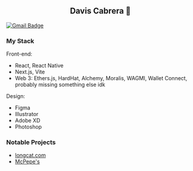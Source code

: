 <p align="center">
 <h2 align="center">Davis Cabrera 🌌</h2>
</p>

[![Gmail Badge](https://img.shields.io/badge/Gmail-D14836?style=for-the-badge&logo=gmail&logoColor=white)](mailto:hello@daviscabrera.com)

<h3>
  My Stack 
</h3>

Front-end:

-   React, React Native
-   Next.js, Vite
-   Web 3: Ethers.js, HardHat, Alchemy, Moralis, WAGMI, Wallet Connect, probably missing something else idk

Design:

-   Figma
-   Illustrator
-   Adobe XD
-   Photoshop

  <h3>
  Notable Projects
</h3>

- [longcat.com](https://longcat.com/)
- [McPepe's](https://mcpepes.com/)
